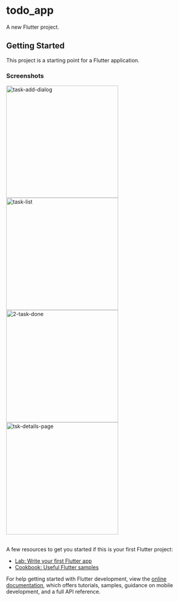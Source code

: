 # todo_app

A new Flutter project.

## Getting Started

This project is a starting point for a Flutter application.

<h3>Screenshots</h3>
<img src="https://i.postimg.cc/wv9Ckknb/task-add-dialog.png" alt="task-add-dialog"height="300"/> <img src="https://i.postimg.cc/bvfcZPgP/task-list.png" alt="task-list"height="300"/><img src="https://i.postimg.cc/6QVsRPbv/2-task-done.png" alt="2-task-done"height="300"/> <img src="https://i.postimg.cc/cLnG1CQT/tsk-details-page.png" alt="tsk-details-page"height="300"/><br/><br/>

A few resources to get you started if this is your first Flutter project:

- [Lab: Write your first Flutter app](https://docs.flutter.dev/get-started/codelab)
- [Cookbook: Useful Flutter samples](https://docs.flutter.dev/cookbook)

For help getting started with Flutter development, view the
[online documentation](https://docs.flutter.dev/), which offers tutorials,
samples, guidance on mobile development, and a full API reference.
